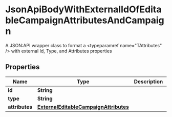 

# JsonApiBodyWithExternalIdOfEditableCampaignAttributesAndCampaign

A JSON:API wrapper class to format a <typeparamref name=\"TAttributes\" /> with external Id, Type, and  Attributes properties

## Properties

| Name | Type | Description | Notes |
|------------ | ------------- | ------------- | -------------|
|**id** | **String** |  |  |
|**type** | **String** |  |  |
|**attributes** | [**ExternalEditableCampaignAttributes**](ExternalEditableCampaignAttributes.md) |  |  [optional] |



